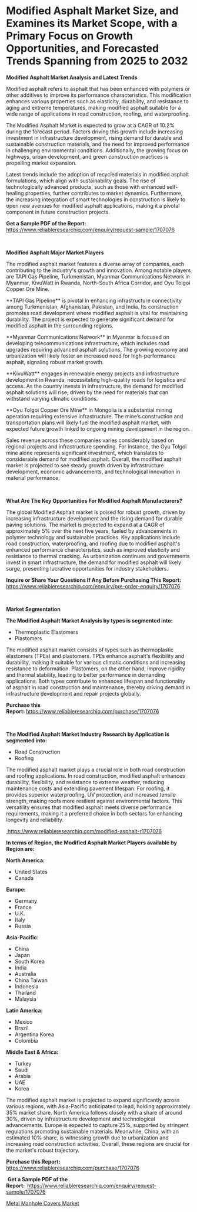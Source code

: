 <p><h1>Modified Asphalt Market Size, and Examines its Market Scope, with a Primary Focus on Growth Opportunities, and Forecasted Trends Spanning from 2025 to 2032</h1></p><p><strong>Modified Asphalt Market Analysis and Latest Trends</strong></p>
<p><p>Modified asphalt refers to asphalt that has been enhanced with polymers or other additives to improve its performance characteristics. This modification enhances various properties such as elasticity, durability, and resistance to aging and extreme temperatures, making modified asphalt suitable for a wide range of applications in road construction, roofing, and waterproofing.</p><p>The Modified Asphalt Market is expected to grow at a CAGR of 10.2% during the forecast period. Factors driving this growth include increasing investment in infrastructure development, rising demand for durable and sustainable construction materials, and the need for improved performance in challenging environmental conditions. Additionally, the growing focus on highways, urban development, and green construction practices is propelling market expansion. </p><p>Latest trends include the adoption of recycled materials in modified asphalt formulations, which align with sustainability goals. The rise of technologically advanced products, such as those with enhanced self-healing properties, further contributes to market dynamics. Furthermore, the increasing integration of smart technologies in construction is likely to open new avenues for modified asphalt applications, making it a pivotal component in future construction projects.</p></p>
<p><strong>Get a Sample PDF of the Report:&nbsp;</strong> <a href="https://www.reliableresearchiq.com/enquiry/request-sample/1707076?utm_campaign=3308&utm_medium=2&utm_source=Github&utm_content=ia&utm_term=02042025&utm_id=modified-asphalt">https://www.reliableresearchiq.com/enquiry/request-sample/1707076</a></p>
<p>&nbsp;</p>
<p><strong>Modified Asphalt Major Market Players</strong></p>
<p><p>The modified asphalt market features a diverse array of companies, each contributing to the industry's growth and innovation. Among notable players are TAPI Gas Pipeline, Turkmenistan, Myanmar Communications Network in Myanmar, KivuWatt in Rwanda, North-South Africa Corridor, and Oyu Tolgoi Copper Ore Mine.</p><p>**TAPI Gas Pipeline** is pivotal in enhancing infrastructure connectivity among Turkmenistan, Afghanistan, Pakistan, and India. Its construction promotes road development where modified asphalt is vital for maintaining durability. The project is expected to generate significant demand for modified asphalt in the surrounding regions.</p><p>**Myanmar Communications Network** in Myanmar is focused on developing telecommunications infrastructure, which includes road upgrades requiring advanced asphalt solutions. The growing economy and urbanization will likely foster an increased need for high-performance asphalt, signaling robust market growth.</p><p>**KivuWatt** engages in renewable energy projects and infrastructure development in Rwanda, necessitating high-quality roads for logistics and access. As the country invests in infrastructure, the demand for modified asphalt solutions will rise, driven by the need for materials that can withstand varying climatic conditions.</p><p>**Oyu Tolgoi Copper Ore Mine** in Mongolia is a substantial mining operation requiring extensive infrastructure. The mine’s construction and transportation plans will likely fuel the modified asphalt market, with expected future growth linked to ongoing mining development in the region.</p><p>Sales revenue across these companies varies considerably based on regional projects and infrastructure spending. For instance, the Oyu Tolgoi mine alone represents significant investment, which translates to considerable demand for modified asphalt. Overall, the modified asphalt market is projected to see steady growth driven by infrastructure development, economic advancements, and technological innovation in material performance.</p></p>
<p>&nbsp;</p>
<p><strong>What Are The Key Opportunities For Modified Asphalt Manufacturers?</strong></p>
<p><p>The global Modified Asphalt market is poised for robust growth, driven by increasing infrastructure development and the rising demand for durable paving solutions. The market is projected to expand at a CAGR of approximately 5% over the next five years, fueled by advancements in polymer technology and sustainable practices. Key applications include road construction, waterproofing, and roofing due to modified asphalt's enhanced performance characteristics, such as improved elasticity and resistance to thermal cracking. As urbanization continues and governments invest in smart infrastructure, the demand for modified asphalt will likely surge, presenting lucrative opportunities for industry stakeholders.</p></p>
<p><strong>Inquire or Share Your Questions If Any Before Purchasing This Report:</strong> <a href="https://www.reliableresearchiq.com/enquiry/pre-order-enquiry/1707076?utm_campaign=3308&utm_medium=2&utm_source=Github&utm_content=ia&utm_term=02042025&utm_id=modified-asphalt">https://www.reliableresearchiq.com/enquiry/pre-order-enquiry/1707076</a></p>
<p>&nbsp;</p>
<p><strong>Market Segmentation</strong></p>
<p><strong>The Modified Asphalt Market Analysis by types is segmented into:</strong></p>
<p><ul><li>Thermoplastic Elastomers</li><li>Plastomers</li></ul></p>
<p><p>The modified asphalt market consists of types such as thermoplastic elastomers (TPEs) and plastomers. TPEs enhance asphalt's flexibility and durability, making it suitable for various climatic conditions and increasing resistance to deformation. Plastomers, on the other hand, improve rigidity and thermal stability, leading to better performance in demanding applications. Both types contribute to enhanced lifespan and functionality of asphalt in road construction and maintenance, thereby driving demand in infrastructure development and repair projects globally.</p></p>
<p><strong>Purchase this Report:&nbsp;</strong><a href="https://www.reliableresearchiq.com/purchase/1707076?utm_campaign=3308&utm_medium=2&utm_source=Github&utm_content=ia&utm_term=02042025&utm_id=modified-asphalt">https://www.reliableresearchiq.com/purchase/1707076</a></p>
<p>&nbsp;</p>
<p><strong>The Modified Asphalt Market Industry Research by Application is segmented into:</strong></p>
<p><ul><li>Road Construction</li><li>Roofing</li></ul></p>
<p><p>The modified asphalt market plays a crucial role in both road construction and roofing applications. In road construction, modified asphalt enhances durability, flexibility, and resistance to extreme weather, reducing maintenance costs and extending pavement lifespan. For roofing, it provides superior waterproofing, UV protection, and increased tensile strength, making roofs more resilient against environmental factors. This versatility ensures that modified asphalt meets diverse performance requirements, making it a preferred choice in both sectors for enhancing longevity and reliability.</p></p>
<p><a href="https://www.reliableresearchiq.com/modified-asphalt-r1707076?utm_campaign=3308&utm_medium=2&utm_source=Github&utm_content=ia&utm_term=02042025&utm_id=modified-asphalt">&nbsp;https://www.reliableresearchiq.com/modified-asphalt-r1707076</a></p>
<p><strong>In terms of Region, the Modified Asphalt Market Players available by Region are:</strong></p>
<p>
    <p> <strong> North America: </strong>
        <ul>
            <li>United States</li>
            <li>Canada</li>
        </ul>
        </p> 
    <p> <strong> Europe: </strong>
        <ul>
            <li>Germany</li>
            <li>France</li>
            <li>U.K.</li>
            <li>Italy</li>
            <li>Russia</li>
        </ul>
        </p> 
    <p> <strong> Asia-Pacific: </strong>
        <ul>
            <li>China</li>
            <li>Japan</li>
            <li>South Korea</li>
            <li>India</li>
            <li>Australia</li>
            <li>China Taiwan</li>
            <li>Indonesia</li>
            <li>Thailand</li>
            <li>Malaysia</li>
        </ul>
        </p> 
    <p> <strong> Latin America: </strong>
        <ul>
            <li>Mexico</li>
            <li>Brazil</li>
            <li>Argentina Korea</li>
            <li>Colombia</li>
        </ul>
        </p> 
    <p> <strong> Middle East & Africa: </strong>
        <ul>
            <li>Turkey</li>
            <li>Saudi</li>
            <li>Arabia</li>
            <li>UAE</li>
            <li>Korea</li>
        </ul>
    </p>
    </p>
<p><p>The modified asphalt market is projected to expand significantly across various regions, with Asia-Pacific anticipated to lead, holding approximately 35% market share. North America follows closely with a share of around 30%, driven by infrastructure development and technological advancements. Europe is expected to capture 25%, supported by stringent regulations promoting sustainable materials. Meanwhile, China, with an estimated 10% share, is witnessing growth due to urbanization and increasing road construction activities. Overall, these regions are crucial for the market's robust trajectory.</p></p>
<p><strong>Purchase this Report: </strong><a href="https://www.reliableresearchiq.com/purchase/1707076?utm_campaign=3308&utm_medium=2&utm_source=Github&utm_content=ia&utm_term=02042025&utm_id=modified-asphalt">https://www.reliableresearchiq.com/purchase/1707076</a></p>
<p>&nbsp;<strong>Get a Sample PDF of the Report:&nbsp;&nbsp;</strong><a href="https://www.reliableresearchiq.com/enquiry/request-sample/1707076?utm_campaign=3308&utm_medium=2&utm_source=Github&utm_content=ia&utm_term=02042025&utm_id=modified-asphalt">https://www.reliableresearchiq.com/enquiry/request-sample/1707076</a></p>
<p><strong></strong></p>
<p><p><a href="https://github.com/wynonachirei9/Market-Research-Report-List-1/blob/main/metal-manhole-covers-market.md?utm_campaign=3308&utm_medium=2&utm_source=Github&utm_content=ia&utm_term=02042025&utm_id=modified-asphalt">Metal Manhole Covers Market</a></p></p>